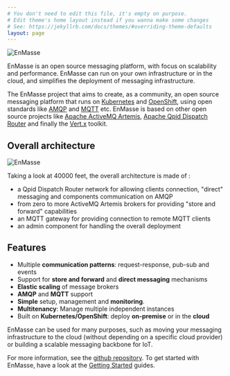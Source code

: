 ```yaml
---
# You don't need to edit this file, it's empty on purpose.
# Edit theme's home layout instead if you wanna make some changes
# See: https://jekyllrb.com/docs/themes/#overriding-theme-defaults
layout: page
---
```

![EnMasse](https://raw.githubusercontent.com/EnMasseProject/enmasse/master/documentation/logo/enmasse_logo.png)

EnMasse is an open source messaging platform, with focus on scalability and performance. EnMasse can run on your own infrastructure or in the cloud, and simplifies the deployment of messaging infrastructure.

The EnMasse project that aims to create, as a community, an open source messaging platform that runs on [Kubernetes](https://kubernetes.io/) and [OpenShift](http://openshift.org/), using open standards like [AMQP](http://amqp.org/) and [MQTT](http://mqtt.org/) etc. EnMasse is based on other open source projects like [Apache ActiveMQ Artemis](https://activemq.apache.org/artemis/), [Apache Qpid Dispatch Router](https://qpid.apache.org/components/dispatch-router/index.html) and finally the [Vert.x](http://vertx.io/) toolkit.

## Overall architecture

![EnMasse](https://raw.githubusercontent.com/EnMasseProject/enmasse/master/documentation/overview/enmasse_overall_view.png)

Taking a look at 40000 feet, the overall architecture is made of :

* a Qpid Dispatch Router network for allowing clients connection, "direct" messaging and components communication on AMQP
* from zero to more ActiveMQ Artemis brokers for providing "store and forward" capabilities
* an MQTT gateway for providing connection to remote MQTT clients
* an admin component for handling the overall deployment

## Features

* Multiple <b>communication patterns</b>: request-response, pub-sub and events
* Support for <b>store and forward</b> and <b>direct messaging</b> mechanisms
* <b>Elastic scaling</b> of message brokers
* <b>AMQP</b> and <b>MQTT</b> support
* <b>Simple</b> setup, management and <b>monitoring</b>.
* <b>Multitenancy</b>: Manage multiple independent instances
* Built on <b>Kubernetes/OpenShift</b>: deploy <b>on-premise</b> or in the <b>cloud</b>

EnMasse can be used for many purposes, such as moving your messaging infrastructure to the cloud (without depending on a specific cloud provider) or building a scalable messaging backbone for IoT.

For more information, see the [github repository](https://github.com/EnMasseProject/enmasse). To get started with EnMasse, have a look at the [Getting Started](https://github.com/EnMasseProject/enmasse/tree/master/documentation/getting-started) guides.
